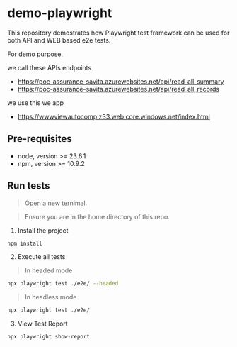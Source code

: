 # demo-playwright

This repository demostrates how Playwright test framework can be used for both API and WEB based e2e tests.

For demo purpose, 

we call these APIs endpoints 
- https://poc-assurance-savita.azurewebsites.net/api/read_all_summary
- https://poc-assurance-savita.azurewebsites.net/api/read_all_records

we use this we app
- https://wwwviewautocomp.z33.web.core.windows.net/index.html

## Pre-requisites

- node, version >= 23.6.1
- npm, version >= 10.9.2

## Run tests

> Open a new ternimal.

> Ensure you are in the home directory of this repo.

1. Install the project
```bash
npm install
```

2. Execute all tests
> In headed mode
```bash
npx playwright test ./e2e/ --headed
```

> In headless mode
```bash
npx playwright test ./e2e/
```

3. View Test Report

```bash
npx playwright show-report
```
